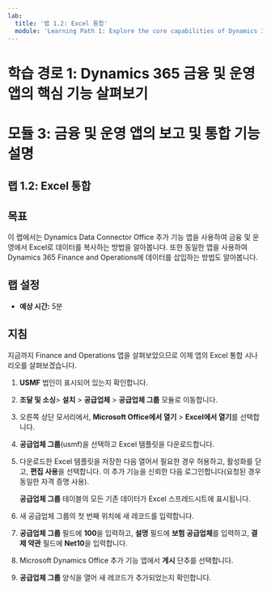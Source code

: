 ```yaml
---
lab:
  title: '랩 1.2: Excel 통합'
  module: 'Learning Path 1: Explore the core capabilities of Dynamics 365 finance and operations apps'
---
```

# 학습 경로 1: Dynamics 365 금융 및 운영 앱의 핵심 기능 살펴보기
# 모듈 3: 금융 및 운영 앱의 보고 및 통합 기능 설명

## 랩 1.2: Excel 통합

## 목표

이 랩에서는 Dynamics Data Connector Office 추가 기능 앱을 사용하여 금융 및 운영에서 Excel로 데이터를 복사하는 방법을 알아봅니다. 또한 동일한 앱을 사용하여 Dynamics 365 Finance and Operations에 데이터를 삽입하는 방법도 알아봅니다. 

## 랩 설정

   - **예상 시간:** 5분

## 지침

지금까지 Finance and Operations 앱을 살펴보았으므로 이제 앱의 Excel 통합 시나리오를 살펴보겠습니다.

1.  **USMF** 법인이 표시되어 있는지 확인합니다.

2.  **조달 및 소싱**> **설치** > **공급업체** > **공급업체 그룹** 모듈로 이동합니다.

3.  오른쪽 상단 모서리에서, **Microsoft Office에서 열기** > **Excel에서 열기**를 선택합니다.

4.  **공급업체 그룹**(usmf)을 선택하고 Excel 템플릿을 다운로드합니다.

5.  다운로드한 Excel 템플릿을 저장한 다음 열어서 필요한 경우 허용하고, 활성화를 닫고, **편집 사용**을 선택합니다. 이 추가 기능을 신뢰한 다음 로그인합니다(요청된 경우 동일한 자격 증명 사용).

    **공급업체 그룹** 테이블의 모든 기존 데이터가 Excel 스프레드시트에 표시됩니다.

6.  새 공급업체 그룹의 첫 번째 위치에 새 레코드를 입력합니다.

7.  **공급업체 그룹** 필드에 **100**을 입력하고, **설명** 필드에 **보험 공급업체**를 입력하고, **결제 약관** 필드에 **Net10**을 입력합니다.

8.  Microsoft Dynamics Office 추가 기능 앱에서 **게시** 단추를 선택합니다.

9.  **공급업체 그룹** 양식을 열어 새 레코드가 추가되었는지 확인합니다.

